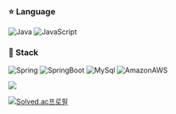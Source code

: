 ### ⭐ Language
<img alt="Java" src="https://img.shields.io/badge/Java-007396?&style=for-the-badge&logo=OpenJDK&logoColor=black"/> <img alt="JavaScript" src="https://img.shields.io/badge/JavaScript-F7DF1E?&style=for-the-badge&logo=JavaScript&logoColor=white"/>

### 🔨 Stack
<img alt="Spring" src="https://img.shields.io/badge/Spring-6DB33F?&style=for-the-badge&logo=Spring&logoColor=white"/> <img alt="SpringBoot" src="https://img.shields.io/badge/SpringBoot-6DB33F?&style=for-the-badge&logo=SpringBoot&logoColor=white"/> <img alt="MySql" src="https://img.shields.io/badge/MySql-4479A1?&style=for-the-badge&logo=MySql&logoColor=white"/> <img alt="AmazonAWS" src ="https://img.shields.io/badge/AmazonAWS-232F3E.svg?&style=for-the-badge&logo=AmazonAWS&logoColor=white"/>


<img src="https://github-readme-stats.vercel.app/api?username=dongjun-Yi&show_icons=true">

[![Solved.ac프로필](http://mazassumnida.wtf/api/v2/generate_badge?boj=ydj3838)](https://solved.ac/ydj3838)

<!--
**dongjun-Yi/dongjun-Yi** is a ✨ _special_ ✨ repository because its `README.md` (this file) appears on your GitHub profile.

Here are some ideas to get you started:

- 🔭 I’m currently working on ...
- 🌱 I’m currently learning ...
- 👯 I’m looking to collaborate on ...
- 🤔 I’m looking for help with ...
- 💬 Ask me about ...
- 📫 How to reach me: ...
- 😄 Pronouns: ...
- ⚡ Fun fact: ...
-->
